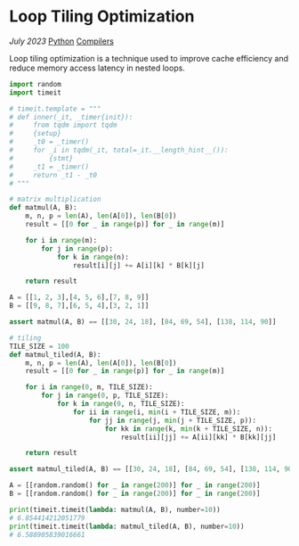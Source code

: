 # Loop Tiling Optimization

*July 2023* [Python](programming.html#python) [Compilers](programming.html#python-compilers)

Loop tiling optimization is a technique used to improve cache efficiency and reduce memory access latency in nested loops.

```python
import random
import timeit

# timeit.template = """
# def inner(_it, _timer{init}):
#     from tqdm import tqdm
#     {setup}
#     _t0 = _timer()
#     for _i in tqdm(_it, total=_it.__length_hint__()):
#         {stmt}
#     _t1 = _timer()
#     return _t1 - _t0
# """

# matrix multiplication
def matmul(A, B):
    m, n, p = len(A), len(A[0]), len(B[0])
    result = [[0 for _ in range(p)] for _ in range(m)]

    for i in range(m):
        for j in range(p):
            for k in range(n):
                result[i][j] += A[i][k] * B[k][j]

    return result

A = [[1, 2, 3],[4, 5, 6],[7, 8, 9]]
B = [[9, 8, 7],[6, 5, 4],[3, 2, 1]]

assert matmul(A, B) == [[30, 24, 18], [84, 69, 54], [138, 114, 90]]
```

```python
# tiling
TILE_SIZE = 100
def matmul_tiled(A, B):
    m, n, p = len(A), len(A[0]), len(B[0])
    result = [[0 for _ in range(p)] for _ in range(m)]

    for i in range(0, m, TILE_SIZE):
        for j in range(0, p, TILE_SIZE):
            for k in range(0, n, TILE_SIZE):
                for ii in range(i, min(i + TILE_SIZE, m)):
                    for jj in range(j, min(j + TILE_SIZE, p)):
                        for kk in range(k, min(k + TILE_SIZE, n)):
                            result[ii][jj] += A[ii][kk] * B[kk][jj]

    return result

assert matmul_tiled(A, B) == [[30, 24, 18], [84, 69, 54], [138, 114, 90]]
```

```python
A = [[random.random() for _ in range(200)] for _ in range(200)]
B = [[random.random() for _ in range(200)] for _ in range(200)]

print(timeit.timeit(lambda: matmul(A, B), number=10))
# 6.854414212051779
print(timeit.timeit(lambda: matmul_tiled(A, B), number=10))
# 6.588905839016661
```
